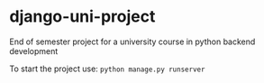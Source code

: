 # django-uni-project
End of semester project for a university course in python backend development

To start the project use: `python manage.py runserver`